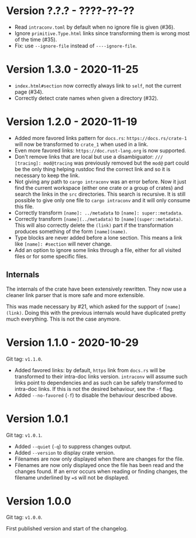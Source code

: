 # Version ?.?.? - ????-??-??

- Read `intraconv.toml` by default when no ignore file is given (#36).
- Ignore `primitive.Type.html` links since transforming them is wrong most of
  the time (#35).
- Fix: use `--ignore-file` instead of `----ignore-file`.

# Version 1.3.0 - 2020-11-25

- `index.html#section` now correctly always link to `self`, not the current
  page (#34).
- Correctly detect crate names when given a directory (#32).

# Version 1.2.0 - 2020-11-19

- Added more favored links pattern for `docs.rs`: `https://docs.rs/crate-1`
  will now be transformed to `crate_1` when used in a link.
- Even more favored links: `https://doc.rust-lang.org` is now supported.
- Don't remove links that are local but use a disambiguator:
  `/// [tracing]: mod@tracing` was previously removed but the `mod@` part could
  be the only thing helping rustdoc find the correct link and so it is
  necessary to keep the link.
- Not giving any path to `cargo intraconv` was an error before. Now it just
  find the current workspace (either one crate or a group of crates) and search
  the links in the `src` directories. This search is recursive. It is still
  possible to give only one file to `cargo intraconv` and it will only
  consume this file.
- Correctly transform `[name]: ../metadata` to `[name]: super::metadata`.
- Correctly transform `[name](../metadata)` to `[name](super::metadata)`.
  This will also correctly delete the `(link)` part if the transformation
  produces something of the form `[name](name)`.
- Type blocks are never added before a lone section. This means a link like
  `[name]: #section` will never change.
- Add an option to ignore some links through a file, either for all visited
  files or for some specific files.

## Internals

The internals of the crate have been extensively rewritten. They now use a 
cleaner link parser that is more safe and more extensible.

This was made necessary by #21, which asked for the support of `[name](link)`.
Doing this with the previous internals would have duplicated pretty much
everything. This is not the case anymore.

# Version 1.1.0 - 2020-10-29

Git tag: `v1.1.0`.

- Added favored links: by default, `https` link from `docs.rs` will be
  transformed to their intra-doc links version. `intraconv` will assume such
  links point to dependencies and as such can be safely transformed to
  intra-doc links. If this is not the desired behaviour, see the `-f` flag.
- Added `--no-favored` (`-f`) to disable the behaviour described above.

# Version 1.0.1

Git tag: `v1.0.1`.

- Added `--quiet` (`-q`) to suppress changes output.
- Added `--version` to display crate version.
- Filenames are now only displayed when there are changes for the file.
- Filenames are now only displayed once the file has been read and the changes
  found. If an error occurs when reading or finding changes, the filename
  underlined by `=`s will not be displayed.

# Version 1.0.0

Git tag: `v1.0.0`.

First published version and start of the changelog.
